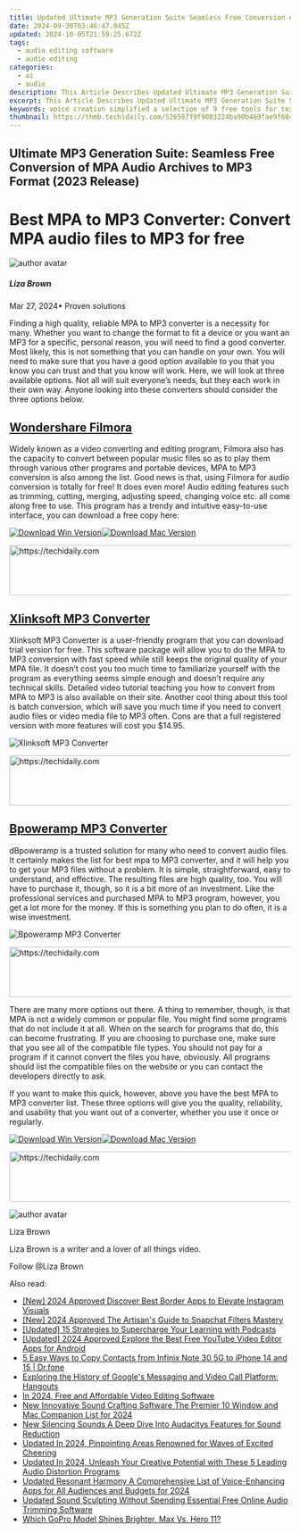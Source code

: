 ```yaml
---
title: Updated Ultimate MP3 Generation Suite Seamless Free Conversion of MPA Audio Archives to MP3 Format for 2024
date: 2024-09-30T03:46:47.045Z
updated: 2024-10-05T21:59:25.672Z
tags: 
  - audio editing software
  - audio editing
categories: 
  - ai
  - audio
description: This Article Describes Updated Ultimate MP3 Generation Suite Seamless Free Conversion of MPA Audio Archives to MP3 Format for 2024
excerpt: This Article Describes Updated Ultimate MP3 Generation Suite Seamless Free Conversion of MPA Audio Archives to MP3 Format for 2024
keywords: voice creation simplified a selection of 9 free tools for textual to auditory conversion,no charge audiophiles choice premium conversion software for mpa to mp3 transition 2023 edition,ultimate mp3 generation suite seamless free conversion of mpa audio archives to mp3 format 2023 release,ultimate guide to dynamic ducking the five must have audio processors for clearer stereo separation 2023 edition,advanced audio file adapter free conversion of high end mpa sounds to universal mp3 format 2023 version,pinnacle audio compatibility toolkit comprehensive gratis conversion of mpeg 4 files to mp3 standard 2023 version,elite audio file converter free conversion of professional mpa soundtracks to standardized mp3 format
thumbnail: https://thmb.techidaily.com/526587f9f9083224ba90b469fae9f684a8ef66dad7a99594a73a26d6b57f4450.jpg
---
```


## Ultimate MP3 Generation Suite: Seamless Free Conversion of MPA Audio Archives to MP3 Format (2023 Release)

# Best MPA to MP3 Converter: Convert MPA audio files to MP3 for free

![author avatar](https://lh5.googleusercontent.com/-AIMmjowaFs4/AAAAAAAAAAI/AAAAAAAAABc/Y5UmwDaI7HU/s250-c-k/photo.jpg)

##### Liza Brown

 Mar 27, 2024• Proven solutions

 Finding a high quality, reliable MPA to MP3 converter is a necessity for many. Whether you want to change the format to fit a device or you want an MP3 for a specific, personal reason, you will need to find a good converter. Most likely, this is not something that you can handle on your own. You will need to make sure that you have a good option available to you that you know you can trust and that you know will work. Here, we will look at three available options. Not all will suit everyone’s needs, but they each work in their own way. Anyone looking into these converters should consider the three options below.

## [Wondershare Filmora](https://tools.techidaily.com/wondershare/filmora/download/)

 Widely known as a video converting and editing program, Filmora also has the capacity to convert between popular music files so as to play them through various other programs and portable devices, MPA to MP3 conversion is also among the list. Good news is that, using Filmora for audio conversion is totally for free! It does even more! Audio editing features such as trimming, cutting, merging, adjusting speed, changing voice etc. all come along free to use. This program has a trendy and intuitive easy-to-use interface, you can download a free copy here:

[![Download Win Version](https://images.wondershare.com/filmora/guide/download-btn-win.jpg)](https://tools.techidaily.com/wondershare/filmora/download/)[![Download Mac Version](https://images.wondershare.com/filmora/guide/download-btn-mac.jpg)](https://tools.techidaily.com/wondershare/filmora/download/)

<!-- affiliate ads begin -->
<a href="https://ephamedtechinc.pxf.io/c/5597632/2145009/26400" target="_top" id="2145009">
  <img src="//a.impactradius-go.com/display-ad/26400-2145009" border="0" alt="https://techidaily.com" width="728" height="90"/>
</a>
<img height="0" width="0" src="https://ephamedtechinc.pxf.io/i/5597632/2145009/26400" style="position:absolute;visibility:hidden;" border="0" />
<!-- affiliate ads end -->

## [Xlinksoft MP3 Converter](http://www.xlinksoft.com/convert-to-mp3/mpa-to-mp3.html)

 Xlinksoft MP3 Converter is a user-friendly program that you can download trial version for free. This software package will allow you to do the MPA to MP3 conversion with fast speed while still keeps the original quality of your MPA file. It doesn’t cost you too much time to familiarize yourself with the program as everything seems simple enough and doesn’t require any technical skills. Detailed video tutorial teaching you how to convert from MPA to MP3 is also available on their site. Another cool thing about this tool is batch conversion, which will save you much time if you need to convert audio files or video media file to MP3 often. Cons are that a full registered version with more features will cost you $14.95.

![Xlinksoft MP3 Converter ](https://images.wondershare.com/filmora/article-images/xlinksoft-converter.jpg)

<!-- affiliate ads begin -->
<a href="https://appsumo.8odi.net/c/5597632/2037475/7443" target="_top" id="2037475">
  <img src="//a.impactradius-go.com/display-ad/7443-2037475" border="0" alt="https://techidaily.com" width="728" height="90"/>
</a>
<img height="0" width="0" src="https://appsumo.8odi.net/i/5597632/2037475/7443" style="position:absolute;visibility:hidden;" border="0" />
<!-- affiliate ads end -->

## [Bpoweramp MP3 Converter](https://www.dbpoweramp.com/dmc.htm )

 dBpoweramp is a trusted solution for many who need to convert audio files. It certainly makes the list for best mpa to MP3 converter, and it will help you to get your MP3 files without a problem. It is simple, straightforward, easy to understand, and effective. The resulting files are high quality, too. You will have to purchase it, though, so it is a bit more of an investment. Like the professional services and purchased MPA to MP3 program, however, you get a lot more for the money. If this is something you plan to do often, it is a wise investment.

![Bpoweramp MP3 Converter ](https://images.wondershare.com/filmora/article-images/dbpoweramp.jpg)

<!-- affiliate ads begin -->
<a href="https://appsumo.8odi.net/c/5597632/2130889/7443" target="_top" id="2130889">
  <img src="//a.impactradius-go.com/display-ad/7443-2130889" border="0" alt="https://techidaily.com" width="600" height="90"/>
</a>
<img height="0" width="0" src="https://appsumo.8odi.net/i/5597632/2130889/7443" style="position:absolute;visibility:hidden;" border="0" />
<!-- affiliate ads end -->

 There are many more options out there. A thing to remember, though, is that MPA is not a widely common or popular file. You might find some programs that do not include it at all. When on the search for programs that do, this can become frustrating. If you are choosing to purchase one, make sure that you see all of the compatible file types. You should not pay for a program if it cannot convert the files you have, obviously. All programs should list the compatible files on the website or you can contact the developers directly to ask.

 If you want to make this quick, however, above you have the best MPA to MP3 converter list. These three options will give you the quality, reliability, and usability that you want out of a converter, whether you use it once or regularly.

[![Download Win Version](https://images.wondershare.com/filmora/guide/download-btn-win.jpg)](https://tools.techidaily.com/wondershare/filmora/download/)[![Download Mac Version](https://images.wondershare.com/filmora/guide/download-btn-mac.jpg)](https://tools.techidaily.com/wondershare/filmora/download/)

<!-- affiliate ads begin -->
<a href="https://appsumo.8odi.net/c/5597632/2087390/7443" target="_top" id="2087390">
  <img src="//a.impactradius-go.com/display-ad/7443-2087390" border="0" alt="https://techidaily.com" width="728" height="90"/>
</a>
<img height="0" width="0" src="https://appsumo.8odi.net/i/5597632/2087390/7443" style="position:absolute;visibility:hidden;" border="0" />
<!-- affiliate ads end -->

![author avatar](https://lh5.googleusercontent.com/-AIMmjowaFs4/AAAAAAAAAAI/AAAAAAAAABc/Y5UmwDaI7HU/s250-c-k/photo.jpg)

Liza Brown

Liza Brown is a writer and a lover of all things video.

Follow @Liza Brown

<ins class="adsbygoogle"
      style="display:block"
      data-ad-client="ca-pub-7571918770474297"
      data-ad-slot="8358498916"
      data-ad-format="auto"
      data-full-width-responsive="true"></ins>

<span class="atpl-alsoreadstyle">Also read:</span>
<div><ul>
<li><a href="https://instagram-video-recordings.techidaily.com/new-2024-approved-discover-best-border-apps-to-elevate-instagram-visuals/"><u>[New] 2024 Approved Discover Best Border Apps to Elevate Instagram Visuals</u></a></li>
<li><a href="https://snapchat-videos.techidaily.com/new-2024-approved-the-artisans-guide-to-snapchat-filters-mastery/"><u>[New] 2024 Approved The Artisan's Guide to Snapchat Filters Mastery</u></a></li>
<li><a href="https://extra-tips.techidaily.com/updated-15-strategies-to-supercharge-your-learning-with-podcasts/"><u>[Updated] 15 Strategies to Supercharge Your Learning with Podcasts</u></a></li>
<li><a href="https://facebook-video-share.techidaily.com/updated-2024-approved-explore-the-best-free-youtube-video-editor-apps-for-android/"><u>[Updated] 2024 Approved Explore the Best Free YouTube Video Editor Apps for Android</u></a></li>
<li><a href="https://blog-min.techidaily.com/5-easy-ways-to-copy-contacts-from-infinix-note-30-5g-to-iphone-14-and-15-drfone-by-drfone-transfer-from-android-transfer-from-android/"><u>5 Easy Ways to Copy Contacts from Infinix Note 30 5G to iPhone 14 and 15 | Dr.fone</u></a></li>
<li><a href="https://tech-renaissance.techidaily.com/exploring-the-history-of-googles-messaging-and-video-call-platform-hangouts/"><u>Exploring the History of Google's Messaging and Video Call Platform: Hangouts</u></a></li>
<li><a href="https://ai-vdieo-software.techidaily.com/in-2024-free-and-affordable-video-editing-software/"><u>In 2024, Free and Affordable Video Editing Software</u></a></li>
<li><a href="https://audio-editing.techidaily.com/new-innovative-sound-crafting-software-the-premier-10-window-and-mac-companion-list-for-2024/"><u>New Innovative Sound Crafting Software The Premier 10 Window and Mac Companion List for 2024</u></a></li>
<li><a href="https://audio-editing.techidaily.com/new-silencing-sounds-a-deep-dive-into-audacitys-features-for-sound-reduction/"><u>New Silencing Sounds A Deep Dive Into Audacitys Features for Sound Reduction</u></a></li>
<li><a href="https://audio-editing.techidaily.com/updated-in-2024-pinpointing-areas-renowned-for-waves-of-excited-cheering/"><u>Updated In 2024, Pinpointing Areas Renowned for Waves of Excited Cheering</u></a></li>
<li><a href="https://audio-editing.techidaily.com/updated-in-2024-unleash-your-creative-potential-with-these-5-leading-audio-distortion-programs/"><u>Updated In 2024, Unleash Your Creative Potential with These 5 Leading Audio Distortion Programs</u></a></li>
<li><a href="https://audio-editing.techidaily.com/updated-resonant-harmony-a-comprehensive-list-of-voice-enhancing-apps-for-all-audiences-and-budgets-for-2024/"><u>Updated Resonant Harmony A Comprehensive List of Voice-Enhancing Apps for All Audiences and Budgets for 2024</u></a></li>
<li><a href="https://audio-editing.techidaily.com/updated-sound-sculpting-without-spending-essential-free-online-audio-trimming-software/"><u>Updated Sound Sculpting Without Spending Essential Free Online Audio Trimming Software</u></a></li>
<li><a href="https://extra-tips.techidaily.com/which-gopro-model-shines-brighter-max-vs-hero-11/"><u>Which GoPro Model Shines Brighter, Max Vs. Hero 11?</u></a></li>
</ul></div>

